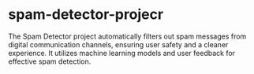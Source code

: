 # spam-detector-projecr
 The Spam Detector project automatically filters out spam messages from digital communication channels, ensuring user safety and a cleaner experience. It utilizes machine learning models and user feedback for effective spam detection.
